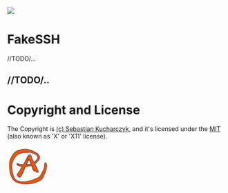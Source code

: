 <img src="https://kekse.biz/github.php?draw&override=github:fakessh" />

# FakeSSH
//TODO/...

## //TODO/..

# Copyright and License
The Copyright is [(c) Sebastian Kucharczyk](./COPYRIGHT.txt),
and it's licensed under the [MIT](./LICENSE.txt) (also known as 'X' or 'X11' license).

![kekse.biz](favicon.png)
